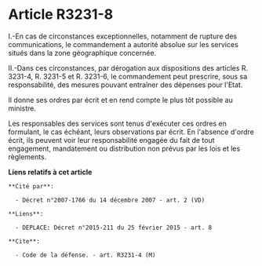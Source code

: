 # Article R3231-8

I.-En cas de circonstances exceptionnelles, notamment de rupture des communications, le commandement a autorité absolue sur
les services situés dans la zone géographique concernée. 

II.-Dans ces circonstances, par dérogation aux dispositions des articles R. 3231-4, R. 3231-5 et R. 3231-6, le commandement
peut prescrire, sous sa responsabilité, des mesures pouvant entraîner des dépenses pour l'Etat. 

Il donne ses ordres par écrit et en rend compte le plus tôt possible au ministre. 

Les responsables des services sont tenus d'exécuter ces ordres en formulant, le cas échéant, leurs observations par écrit. En
l'absence d'ordre écrit, ils peuvent voir leur responsabilité engagée du fait de tout engagement, mandatement ou distribution
non prévus par les lois et les règlements.

**Liens relatifs à cet article**

	**Cité par**:

	  - Décret n°2007-1766 du 14 décembre 2007 - art. 2 (VD)

	**Liens**:

	  - DEPLACE: Décret n°2015-211 du 25 février 2015 - art. 8

	**Cite**:

	  - Code de la défense. - art. R3231-4 (M)
